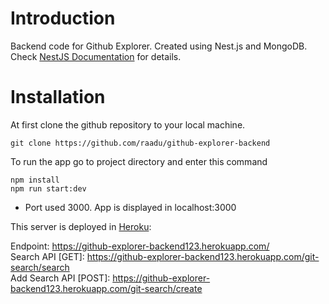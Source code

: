 # Introduction
Backend code for Github Explorer. Created using Nest.js and MongoDB.
Check [NestJS Documentation](https://docs.nestjs.com/) for details.

# Installation 
At first clone the github repository to your local machine. 
```
git clone https://github.com/raadu/github-explorer-backend
```

To run the app go to project directory and enter this command 
```
npm install
npm run start:dev
```

* Port used 3000. App is displayed in localhost:3000

This server is deployed in [Heroku](https://www.heroku.com/): 

Endpoint: https://github-explorer-backend123.herokuapp.com/  
Search API [GET]: https://github-explorer-backend123.herokuapp.com/git-search/search  
Add Search API [POST]: https://github-explorer-backend123.herokuapp.com/git-search/create

